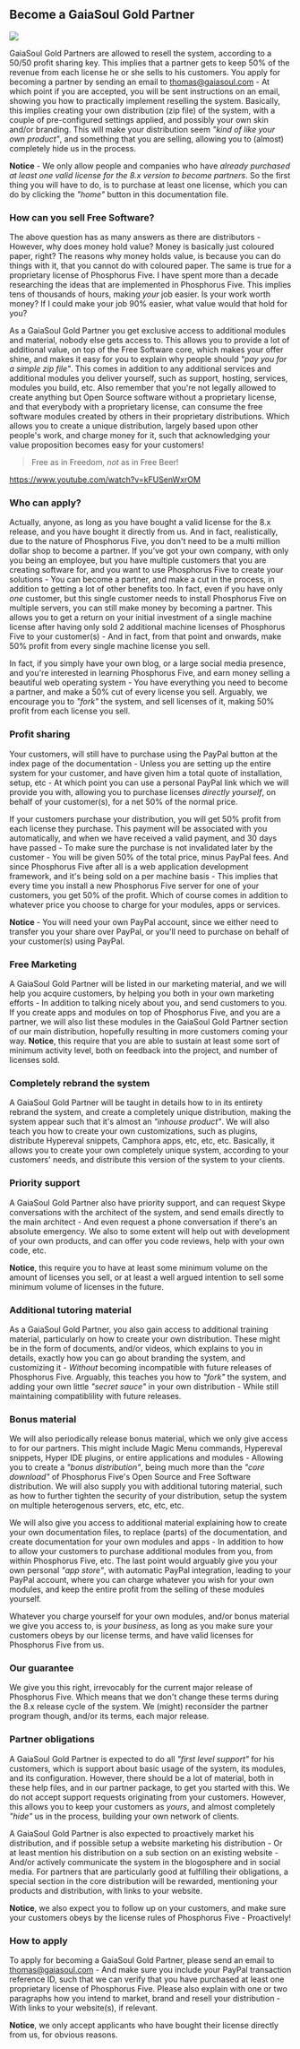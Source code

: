 ## Become a GaiaSoul Gold Partner

<img class="desktop-help-icon-image" src="/modules/desktop/media/logo.svg" />

GaiaSoul Gold Partners are allowed to resell the system, according to a 50/50 profit sharing key. This implies that
a partner gets to keep 50% of the revenue from each license he or she sells to his customers.
You apply for becoming a partner by sending an email to thomas@gaiasoul.com - At which point if you are accepted,
you will be sent instructions on an email, showing you how to practically implement reselling the system.
Basically, this implies creating your own distribution (zip file) of the system, with a couple of pre-configured
settings applied, and possibly your own skin and/or branding. This will make your distribution seem
_"kind of like your own product"_, and something that you are selling, allowing you to (almost) completely
hide us in the process.

**Notice** - We only allow people and companies who have _already purchased at least one valid license for the
8.x version to become partners_. So the first thing you will have to do, is to purchase at least one license,
which you can do by clicking the _"home"_ button in this documentation file.

### How can you sell Free Software?

The above question has as many answers as there are distributors - However, why does money hold value?
Money is basically just coloured paper, right? The reasons why money holds value, is because you
can do things with it, that you cannot do with coloured paper. The same is true for a proprietary
license of Phosphorus Five. I have spent more than a decade researching the ideas that are implemented
in Phosphorus Five. This implies tens of thousands of hours, making _your_ job easier. Is your work
worth money? If I could make your job 90% easier, what value would that hold for you?

As a GaiaSoul Gold Partner you get exclusive access to additional modules and material, nobody else gets
access to. This allows you to provide a lot of additional value, on top of the Free Software core, which
makes your offer shine, and makes it easy for you to explain why people should _"pay you for a simple zip file"_.
This comes in addition to any additional services and additional modules you deliver yourself, such
as support, hosting, services, modules you build, etc. Also remember that you're not legally allowed to
create anything but Open Source software without a proprietary license, and that everybody with a
proprietary license, can consume the free software modules created by others in their proprietary
distributions. Which allows you to create a unique distribution, largely based upon other people's work,
and charge money for it, such that acknowledging your value proposition becomes easy for your customers!

> Free as in Freedom, _not_ as in Free Beer!

https://www.youtube.com/watch?v=kFUSenWxrOM

### Who can apply?

Actually, anyone, as long as you have bought a valid license for the 8.x release, and you have bought it directly
from us. And in fact, realistically, due to the nature of Phosphorus Five, you don't need to be a multi million
dollar shop to become a partner. If you've got your own company, with only you being an employee, but you have
multiple customers that you are creating software for, and you want to use Phosphorus Five to create your
solutions - You can become a partner, and make a cut in the process, in addition to getting a lot of other
benefits too. In fact, even if you have only _one_ customer, but this single customer needs to install
Phosphorus Five on multiple servers, you can still make money by becoming a partner. This allows you to
get a return on your initial investment of a single machine license after having only sold 2 additional
machine licenses of Phosphorus Five to your customer(s) - And in fact, from that
point and onwards, make 50% profit from every single machine license you sell.

In fact, if you simply have your own blog, or a large social media presence, and you're interested in learning
Phosphorus Five, and earn money selling a beautiful web operating system - You have everything you need to
become a partner, and make a 50% cut of every license you sell. Arguably, we encourage you to _"fork"_ the
system, and sell licenses of it, making 50% profit from each license you sell.

### Profit sharing

Your customers, will still have to purchase using the PayPal button at the index page of the documentation -
Unless you are setting up the entire system for your customer, and have given him a total quote of installation,
setup, etc - At which point you can use a personal PayPal link which we will provide you with, allowing you
to purchase licenses _directly yourself_, on behalf of your customer(s), for a net 50% of the normal price.

If your customers purchase your distribution, you will get 50% profit from each license they purchase. This
payment will be associated with you automatically, and when we have received a valid payment, and 30 days
have passed - To make sure the purchase is not invalidated later by the customer - You will be given 50% of
the total price, minus PayPal fees. And since Phosphorus Five after all is a web application development
framework, and it's being sold on a per machine basis - This implies that every time you install a new
Phosphorus Five server for one of your customers, you get 50% of the profit. Which of course comes in
addition to whatever price you choose to charge for your modules, apps or services.

**Notice** - You will need your own PayPal account, since we either need to transfer you your share over PayPal,
or you'll need to purchase on behalf of your customer(s) using PayPal.

### Free Marketing

A GaiaSoul Gold Partner will be listed in our marketing material, and we will help you acquire customers, by
helping you both in your own marketing efforts - In addition to talking nicely about you, and send customers
to you. If you create apps and modules on top of Phosphorus Five, and you are a partner, we will also list these
modules in the GaiaSoul Gold Partner section of our main distribution, hopefully resulting in more customers coming
your way. **Notice**, this require that you are able to sustain at least some sort of minimum activity level,
both on feedback into the project, and number of licenses sold.

### Completely rebrand the system

A GaiaSoul Gold Partner will be taught in details how to in its entirety rebrand the system, and create a
completely unique distribution, making the system appear such that it's almost an _"inhouse product"_. We
will also teach you how to create your own customizations, such as plugins, distribute Hypereval snippets,
Camphora apps, etc, etc, etc. Basically, it allows you to create your own completely unique system, according
to your customers' needs, and distribute this version of the system to your clients.

### Priority support

A GaiaSoul Gold Partner also have priority support, and can request Skype conversations with the architect of
the system, and send emails directly to the main architect - And even request a phone conversation if there's
an absolute emergency. We also to some extent will help out with development of your own products, and can
offer you code reviews, help with your own code, etc.

**Notice**, this require you to have at least some minimum volume on the amount of licenses you sell, or at
least a well argued intention to sell some minimum volume of licenses in the future.

### Additional tutoring material

As a GaiaSoul Gold Partner, you also gain access to additional training material, particularly on how to create
your own distribution. These might be in the form of documents, and/or videos, which explains to you in details,
exactly how you can go about branding the system, and customizing it - _Without_ becoming incompatible with future
releases of Phosphorus Five. Arguably, this teaches you how to _"fork"_ the system, and adding your own little
_"secret sauce"_ in your own distribution - While still maintaining compatiblility with future releases.

### Bonus material

We will also periodically release bonus material, which we only give access to for our partners. This might include
Magic Menu commands, Hypereval snippets, Hyper IDE plugins, or entire applications and modules - Allowing you
to create a _"bonus distribution"_, being much more than the _"core download"_ of Phosphorus Five's Open Source
and Free Software distribution. We will also supply you with additional tutoring material, such as how to
further tighten the security of your distribution, setup the system on multiple heterogenous servers, etc, etc,
etc.

We will also give you access to additional material explaining how to create your own documentation files, to
replace (parts) of the documentation, and create documentation for your own modules and apps - In addition to
how to allow your customers to purchase additional modules from you, from within Phosphorus Five, etc. The last
point would arguably give you your own personal _"app store"_, with automatic PayPal integration, leading to your
PayPal account, where you can charge whatever you wish for your own modules, and keep the entire profit from
the selling of these modules yourself.

Whatever you charge yourself for your own modules, and/or bonus material we give you access to, is _your business_,
as long as you make sure your customers obeys by our license terms, and have valid licenses for Phosphorus Five
from us.

### Our guarantee

We give you this right, irrevocably for the current major release of Phosphorus Five. Which means that we don't
change these terms during the 8.x release cycle of the system. We (might) reconsider the partner program though,
and/or its terms, each major release.

### Partner obligations

A GaiaSoul Gold Partner is expected to do all _"first level support"_ for his customers, which is support about
basic usage of the system, its modules, and its configuration. However, there should be a
lot of material, both in these help files, and in our partner package, to get you started with this. We
do not accept support requests originating from your customers. However, this allows you to keep your
customers as _yours_, and almost completely _"hide"_ us in the process, building your own network of clients.

A GaiaSoul Gold Partner is also expected to proactively market his distribution, and if possible setup a website
marketing his distribution - Or at least mention his distribution on a sub section on an existing website -
And/or actively communicate the system in the blogosphere and in social media. For partners that are
particularly good at fulfilling their obligations, a special section in the core distribution will be
rewarded, mentioning your products and distribution, with links to your website.

**Notice**, we also expect you to follow up on your customers, and make sure your customers obeys by the
license rules of Phosphorus Five - Proactively!

### How to apply

To apply for becoming a GaiaSoul Gold Partner, please send an email to thomas@gaiasoul.com - And make sure
you include your PayPal transaction reference ID, such that we can verify that you have purchased at least
one proprietary license of Phosphorus Five. Please also explain with one or two paragraphs how you intend to
market, brand and resell your distribution - With links to your website(s), if relevant.

**Notice**, we only accept applicants who have bought their license directly from us, for obvious reasons.
